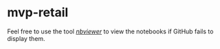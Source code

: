 # mvp-retail

Feel free to use the tool [*nbviewer*](https://nbviewer.jupyter.org) to view the notebooks if GitHub fails to display them.
